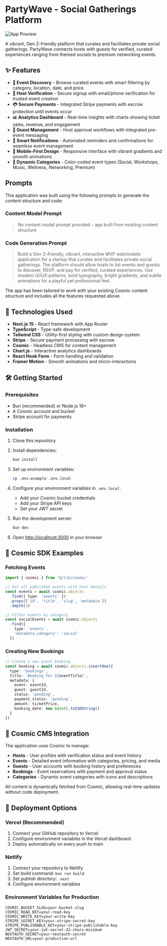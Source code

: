 # PartyWave - Social Gatherings Platform

![App Preview](https://images.unsplash.com/photo-1515187029135-18ee286d815b?w=1200&h=300&fit=crop&auto=format&q=80)

A vibrant, Gen Z-friendly platform that curates and facilitates private social gatherings. PartyWave connects hosts with guests for verified, curated experiences ranging from themed socials to premium networking events.

## ✨ Features

- **🎉 Event Discovery** - Browse curated events with smart filtering by category, location, date, and price
- **🎯 Host Verification** - Secure signup with email/phone verification for trusted event creation
- **💳 Secure Payments** - Integrated Stripe payments with escrow protection until events occur
- **📊 Analytics Dashboard** - Real-time insights with charts showing ticket sales, revenue, and engagement
- **💬 Guest Management** - Host approval workflows with integrated pre-event messaging
- **🔔 Smart Notifications** - Automated reminders and confirmations for seamless event management
- **📱 Mobile-First Design** - Responsive interface with vibrant gradients and smooth animations
- **🎨 Dynamic Categories** - Color-coded event types (Social, Workshops, Music, Wellness, Networking, Premium)

<!-- CLONE_PROJECT_BUTTON -->

## Prompts

This application was built using the following prompts to generate the content structure and code:

### Content Model Prompt

> No content model prompt provided - app built from existing content structure

### Code Generation Prompt

> Build a Gen Z–friendly, vibrant, interactive MVP web/mobile application for a startup that curates and facilitates private social gatherings. The platform should allow hosts to list events and guests to discover, RSVP, and pay for verified, curated experiences. Use modern UI/UX patterns, bold typography, bright gradients, and subtle animations for a playful yet professional feel.

The app has been tailored to work with your existing Cosmic content structure and includes all the features requested above.

## 🚀 Technologies Used

- **Next.js 15** - React framework with App Router
- **TypeScript** - Type-safe development
- **Tailwind CSS** - Utility-first styling with custom design system
- **Stripe** - Secure payment processing with escrow
- **Cosmic** - Headless CMS for content management
- **Chart.js** - Interactive analytics dashboards
- **React Hook Form** - Form handling and validation
- **Framer Motion** - Smooth animations and micro-interactions

## 🛠️ Getting Started

### Prerequisites

- Bun (recommended) or Node.js 18+
- A Cosmic account and bucket
- Stripe account for payments

### Installation

1. Clone this repository
2. Install dependencies:
   ```bash
   bun install
   ```

3. Set up environment variables:
   ```bash
   cp .env.example .env.local
   ```

4. Configure your environment variables in `.env.local`:
   - Add your Cosmic bucket credentials
   - Add your Stripe API keys
   - Set your JWT secret

5. Run the development server:
   ```bash
   bun dev
   ```

6. Open [http://localhost:3000](http://localhost:3000) in your browser

## 📡 Cosmic SDK Examples

### Fetching Events
```typescript
import { cosmic } from '@/lib/cosmic'

// Get all published events with host details
const events = await cosmic.objects
  .find({ type: 'events' })
  .props(['id', 'title', 'slug', 'metadata'])
  .depth(1)

// Filter events by category
const socialEvents = await cosmic.objects
  .find({ 
    type: 'events',
    'metadata.category': 'social'
  })
```

### Creating New Bookings
```typescript
// Create a new event booking
const booking = await cosmic.objects.insertOne({
  type: 'bookings',
  title: `Booking for ${eventTitle}`,
  metadata: {
    event: eventId,
    guest: guestId,
    status: 'pending',
    payment_status: 'pending',
    amount: ticketPrice,
    booking_date: new Date().toISOString()
  }
})
```

## 🎨 Cosmic CMS Integration

The application uses Cosmic to manage:

- **Hosts** - User profiles with verification status and event history
- **Events** - Detailed event information with categories, pricing, and media
- **Guests** - User accounts with booking history and preferences  
- **Bookings** - Event reservations with payment and approval status
- **Categories** - Dynamic event categories with icons and descriptions

All content is dynamically fetched from Cosmic, allowing real-time updates without code deployment.

## 🚀 Deployment Options

### Vercel (Recommended)
1. Connect your GitHub repository to Vercel
2. Configure environment variables in the Vercel dashboard
3. Deploy automatically on every push to main

### Netlify
1. Connect your repository to Netlify
2. Set build command: `bun run build`
3. Set publish directory: `.next`
4. Configure environment variables

### Environment Variables for Production
```
COSMIC_BUCKET_SLUG=your-bucket-slug
COSMIC_READ_KEY=your-read-key
COSMIC_WRITE_KEY=your-write-key
STRIPE_SECRET_KEY=your-stripe-secret-key
STRIPE_PUBLISHABLE_KEY=your-stripe-publishable-key
JWT_SECRET=your-jwt-secret-32-chars-minimum
NEXTAUTH_SECRET=your-nextauth-secret
NEXTAUTH_URL=your-production-url
```
